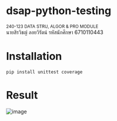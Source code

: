 # dsap-python-testing
<small>240-123 DATA STRU, ALGOR & PRO MODULE</small><br>
นายสิรวิชญ์ ลอยวิรัตน์ รหัสนักศึกษา 6710110443

# Installation
```
pip install unittest coverage
```

# Result
![image](https://github.com/user-attachments/assets/42ea4122-5ce4-4e1a-91b9-8b3d480153c6)
